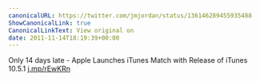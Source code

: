 ```yaml
---
canonicalURL: https://twitter.com/jmjordan/status/136146289455935488
ShowCanonicalLink: true
CanonicalLinkText: View original on
date: 2011-11-14T18:19:39+00:00
---
```

Only 14 days late - Apple Launches iTunes Match with Release of iTunes 10.5.1 [j.mp/rEwKRn](http://j.mp/rEwKRn)